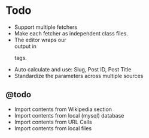 # Todo

 * Support multiple fetchers
 * Make each fetcher as independent class files.
 * The editor wraps our <div> output in <p> tags.
 * Auto calculate and use: Slug, Post ID, Post Title
 * Standardize the parameters across multiple sources


## @todo

 * Import contents from Wikipedia section
 * Import contents from local (mysql) database
 * Import contents from URL Calls
 * Import contents from local files
